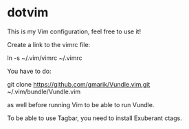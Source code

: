 # dotvim

This is my Vim configuration, feel free to use it!

Create a link to the vimrc file:

ln -s ~/.vim/vimrc ~/.vimrc

You have to do:

git clone https://github.com/gmarik/Vundle.vim.git ~/.vim/bundle/Vundle.vim

as well before running Vim to be able to run Vundle.

To be able to use Tagbar, you need to install Exuberant ctags.


